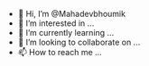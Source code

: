 - 👋 Hi, I’m @Mahadevbhoumik
- 👀 I’m interested in ...
- 🌱 I’m currently learning ...
- 💞️ I’m looking to collaborate on ...
- 📫 How to reach me ...

<!---
Mahadevbhoumik/Mahadevbhoumik is a ✨ special ✨ repository because its `README.md` (this file) appears on your GitHub profile.
You can click the Preview link to take a look at your changes.
--->
